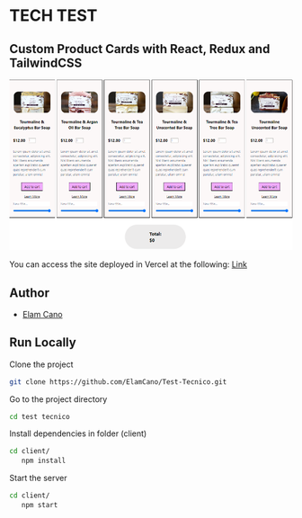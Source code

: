 # TECH TEST

## Custom Product Cards with React, Redux and TailwindCSS

![cover](https://github.com/ElamCano/Test-Tecnico/blob/main/cover.png)

You can access the site deployed in Vercel at the following: [Link](https://test-tecnico-rust.vercel.app/)

## Author

- [Elam Cano](https://www.linkedin.com/in/elam-cano-bb0419239/)

## Run Locally

Clone the project

```bash
git clone https://github.com/ElamCano/Test-Tecnico.git
```

Go to the project directory

```bash
cd test tecnico
```

Install dependencies in folder (client)

```bash
cd client/
   npm install
```

Start the server

```bash
cd client/
   npm start
```
